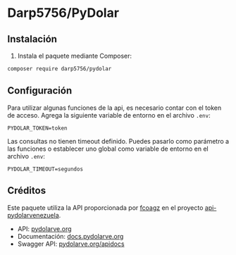 # Darp5756/PyDolar

## Instalación

1. Instala el paquete mediante Composer:
```bash
composer require darp5756/pydolar
```

## Configuración

Para utilizar algunas funciones de la api, es necesario contar con el token de acceso.
Agrega la siguiente variable de entorno en el archivo `.env`:

```
PYDOLAR_TOKEN=token
```

Las consultas no tienen timeout definido. Puedes pasarlo como parámetro a las funciones
o establecer uno global como variable de entorno en el archivo `.env`:

```
PYDOLAR_TIMEOUT=segundos
```

## Créditos

Este paquete utiliza la API proporcionada por [fcoagz](https://github.com/fcoagz) en el proyecto [api-pydolarvenezuela](https://github.com/fcoagz/api-pydolarvenezuela).

- API: [pydolarve.org](https://pydolarve.org/)
- Documentación: [docs.pydolarve.org](https://docs.pydolarve.org/)
- Swagger API: [pydolarve.org/apidocs](https://pydolarve.org/apidocs)
